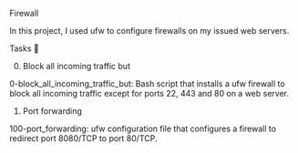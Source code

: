 Firewall

In this project, I used ufw to configure firewalls on my issued web servers.

Tasks 📃

0. Block all incoming traffic but

0-block_all_incoming_traffic_but: Bash script that installs a ufw firewall to block all incoming traffic except for ports 22, 443 and 80 on a web server.
1. Port forwarding

100-port_forwarding: ufw configuration file that configures a firewall to redirect port 8080/TCP to port 80/TCP.
